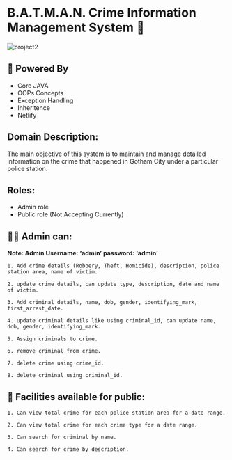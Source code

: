 # B.A.T.M.A.N. Crime Information Management System 🦇
![project2](https://github.com/ShaswatSRaghuvansi/BATMAN-Crime-Information-Management-System/assets/115460278/c5794e8f-6f01-4f38-af03-4e41057540c6)

## 💪 Powered By 
<ul>
<li>Core JAVA</li>
<li>OOPs Concepts</li>
<li>Exception Handling</li>
<li>Inheritence</li>
<li>Netlify</li>
</ul>




## Domain Description:

The main objective of this system is to maintain and manage detailed information on the
crime that happened in Gotham City under a particular police station.

## Roles:

- Admin role
- Public role (Not Accepting Currently)

## 🧑‍💻 Admin can: 

**Note: Admin Username: ‘admin’ password: ‘admin’**

```
1. Add crime details (Robbery, Theft, Homicide), description, police station area, name of victim.

2. update crime details, can update type, description, date and name of victim.

3. Add criminal details, name, dob, gender, identifying_mark, first_arrest_date.

4. update criminal details like using criminal_id, can update name, dob, gender, identifying_mark.

5. Assign criminals to crime.

6. remove criminal from crime.

7. delete crime using crime_id.

8. delete criminal using criminal_id.
```

## 👤 Facilities available for public:

```
1. Can view total crime for each police station area for a date range.

2. Can view total crime for each crime type for a date range.

3. Can search for criminal by name.

4. Can search for crime by description.
```

